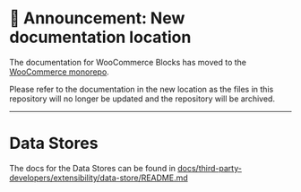 # 📣 Announcement: New documentation location

The documentation for WooCommerce Blocks has moved to the [WooCommerce monorepo](https://github.com/woocommerce/woocommerce/tree/trunk/plugins/woocommerce-blocks/docs/).

Please refer to the documentation in the new location as the files in this repository will no longer be updated and the repository will be archived.

---

# Data Stores

The docs for the Data Stores can be found in [docs/third-party-developers/extensibility/data-store/README.md](../../../docs/third-party-developers/extensibility/data-store/README.md)

